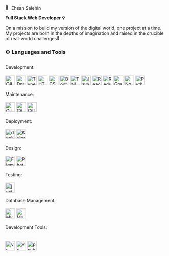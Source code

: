 # <picture>
  <img src="https://fonts.gstatic.com/s/e/notoemoji/latest/1f600/512.gif" alt="🤠" width="15" height="15"> Ehsan Salehin

**Full Stack Web Developer <img src="https://fonts.gstatic.com/s/e/notoemoji/latest/1f4a1/512.gif" alt="💡" width="14" height="14">**

On a mission to build my version of the digital world, one project at a time. My projects are born in the depths of imagination and raised in the crucible of real-world challenges<img src="https://fonts.gstatic.com/s/e/notoemoji/latest/1f331/512.gif" alt="🌱" width="14" height="14">.

### <img src="https://fonts.gstatic.com/s/e/notoemoji/latest/2699_fe0f/512.gif" alt="⚙" width="16" height="16"> Languages and Tools


<div style="display: flex; flex-wrap: wrap; gap: 10px;">

  Development: 
  </br>
    </br>
    <img alt="C#" width="30px" src="https://cdn.jsdelivr.net/gh/devicons/devicon@latest/icons/csharp/csharp-original.svg" />
    <img alt="Dotnetcore" width="30px" src="https://cdn.jsdelivr.net/gh/devicons/devicon@latest/icons/dotnetcore/dotnetcore-original.svg" />
    <img alt="TypeScript" width="30px" src="https://cdn.jsdelivr.net/gh/devicons/devicon/icons/typescript/typescript-plain.svg" />
    <img alt="HTML" width="30px" src="https://cdn.jsdelivr.net/gh/devicons/devicon/icons/html5/html5-plain.svg" />
    <img alt="CSS" width="30px" src="https://cdn.jsdelivr.net/gh/devicons/devicon/icons/css3/css3-plain.svg" />
    <img alt="Bootstrap" width="30px" src="https://cdn.jsdelivr.net/gh/devicons/devicon@latest/icons/bootstrap/bootstrap-original.svg" />
    <img alt="Tailwind" width="30px" src="https://cdn.jsdelivr.net/gh/devicons/devicon@latest/icons/tailwindcss/tailwindcss-original.svg" />
    <img alt="JavaScript" width="30px" src="https://cdn.jsdelivr.net/gh/devicons/devicon/icons/javascript/javascript-plain.svg" />
    <img alt="React" width="30px" src="https://cdn.jsdelivr.net/gh/devicons/devicon/icons/react/react-original.svg" />
    <img alt="Redux" width="30px" src="https://cdn.jsdelivr.net/gh/devicons/devicon@latest/icons/redux/redux-original.svg" />
    <img alt="GraphQl" width="30px" src="https://cdn.jsdelivr.net/gh/devicons/devicon@latest/icons/graphql/graphql-plain.svg" />
    <img alt="NodeJS" width="30px" src="https://cdn.jsdelivr.net/gh/devicons/devicon/icons/nodejs/nodejs-original.svg" />
    <img alt="Python" width="30px" src="https://cdn.jsdelivr.net/gh/devicons/devicon/icons/python/python-plain.svg" />
      </br>
        </br>
  Maintenance: 
    </br>
      </br>
    <img alt="Git" width="30px" src="https://cdn.jsdelivr.net/gh/devicons/devicon/icons/git/git-original.svg" />
    <img alt="GitHub" width="30px" src="https://cdn.jsdelivr.net/gh/devicons/devicon/icons/github/github-original.svg" />
    <img alt="Gitlab" width="30px" src="https://cdn.jsdelivr.net/gh/devicons/devicon@latest/icons/gitlab/gitlab-original.svg" />
      </br>
        </br>
  Deployment:
    </br>
      </br>
    <img alt="docker" width="30px" src="https://cdn.jsdelivr.net/gh/devicons/devicon@latest/icons/docker/docker-original.svg" />
    <img alt="Kubernetes" width="30px" src="https://cdn.jsdelivr.net/gh/devicons/devicon@latest/icons/kubernetes/kubernetes-original.svg" />
      </br>
        </br>
  Design:
    </br>
      </br>
    <img alt="Figma" width="30px" src="https://cdn.jsdelivr.net/gh/devicons/devicon@latest/icons/figma/figma-original.svg" />
    <img alt="PhotoShop" width="30px" src="https://cdn.jsdelivr.net/gh/devicons/devicon@latest/icons/photoshop/photoshop-original.svg" />
      </br>
        </br>
  Testing: 
    </br>
      </br>
      <img alt="jest" width="30px" src="https://cdn.jsdelivr.net/gh/devicons/devicon@latest/icons/jest/jest-plain.svg" />
        </br>
          </br>
  Database Management: 
    </br>
      </br>
      <img alt="MySql" width="30px" src="https://cdn.jsdelivr.net/gh/devicons/devicon@latest/icons/mysql/mysql-original-wordmark.svg" />
    <img alt="MongoDB" width="30px" src="https://cdn.jsdelivr.net/gh/devicons/devicon@latest/icons/mongodb/mongodb-original.svg" />
      </br>
        </br>
  Development Tools:  
    </br>
      </br>
      <img alt="vs" width="30px" src="https://cdn.jsdelivr.net/gh/devicons/devicon@latest/icons/visualstudio/visualstudio-original.svg" />
    <img alt="vs code" width="30px" src="https://cdn.jsdelivr.net/gh/devicons/devicon@latest/icons/vscode/vscode-original.svg" />
    <img alt="pycharm" width="30px" src="https://cdn.jsdelivr.net/gh/devicons/devicon@latest/icons/pycharm/pycharm-original.svg" />

</div>
